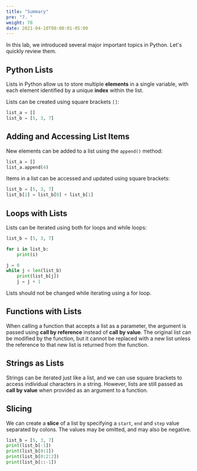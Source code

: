 ```yaml
---
title: "Summary"
pre: "7. "
weight: 70
date: 2021-04-10T00:00:01-05:00
---
```


In this lab, we introduced several major important topics in Python. Let's quickly review them.

## Python Lists

Lists in Python allow us to store multiple **elements** in a single variable, with each element identified by a unique **index** within the list.

Lists can be created using square brackets `[]`:

```python
list_a = []
list_b = [5, 3, 7]
```

## Adding and Accessing List Items

New elements can be added to a list using the `append()` method:

```python
list_a = []
list_a.append(4)
```

Items in a list can be accessed and updated using square brackets:

```python
list_b = [5, 3, 7]
list_b[2] = list_b[0] + list_b[1]
```

## Loops with Lists

Lists can be iterated using both for loops and while loops:

```python
list_b = [5, 3, 7]

for i in list_b:
    print(i)

j = 0
while j < len(list_b)
    print(list_b[j])
    j = j + 1
```

Lists should not be changed while iterating using a for loop. 

## Functions with Lists

When calling a function that accepts a list as a parameter, the argument is passed using **call by reference** instead of **call by value**. The original list can be modified by the function, but it cannot be replaced with a new list unless the reference to that new list is returned from the function.

## Strings as Lists

Strings can be iterated just like a list, and we can use square brackets to access individual characters in a string. However, lists are still passed as **call by value** when provided as an argument to a function.

## Slicing

We can create a **slice** of a list by specifying a `start`, `end` and `step` value separated by colons. The values may be omitted, and may also be negative.

```python
list_b = [5, 3, 7]
print(list_b[-1])
print(list_b[0:1])
print(list_b[0:2:2])
print(list_b[::-1])
```
